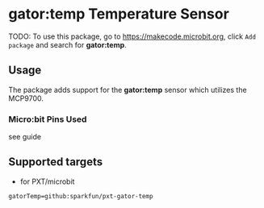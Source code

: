 # gator:temp Temperature Sensor

TODO: To use this package, go to https://makecode.microbit.org, click ``Add package`` and search for **gator:temp**.

## Usage

The package adds support for the **gator:temp** sensor which utilizes the MCP9700.

	

### Micro:bit Pins Used 
see guide



## Supported targets

* for PXT/microbit

```package
gatorTemp=github:sparkfun/pxt-gator-temp
```
